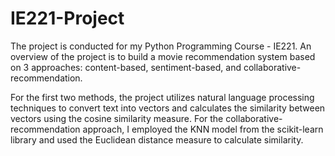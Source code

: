 # IE221-Project
The project is conducted for my Python Programming Course - IE221. An overview of the project is to build a movie recommendation system based on 3 approaches: content-based, sentiment-based, and collaborative-recommendation. 

For the first two methods, the project utilizes natural language processing techniques to convert text into vectors and calculates the similarity between vectors using the cosine similarity measure. For the collaborative-recommendation approach, I employed the KNN model from the scikit-learn library and used the Euclidean distance measure to calculate similarity.
